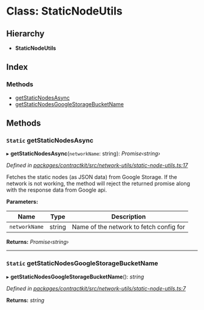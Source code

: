 # Class: StaticNodeUtils

## Hierarchy

* **StaticNodeUtils**

## Index

### Methods

* [getStaticNodesAsync](_network_utils_static_node_utils_.staticnodeutils.md#static-getstaticnodesasync)
* [getStaticNodesGoogleStorageBucketName](_network_utils_static_node_utils_.staticnodeutils.md#static-getstaticnodesgooglestoragebucketname)

## Methods

### `Static` getStaticNodesAsync

▸ **getStaticNodesAsync**(`networkName`: string): *Promise‹string›*

*Defined in [packages/contractkit/src/network-utils/static-node-utils.ts:17](https://github.com/celo-org/celo-monorepo/blob/master/packages/contractkit/src/network-utils/static-node-utils.ts#L17)*

Fetches the static nodes (as JSON data) from Google Storage.
If the network is not working, the method will reject the returned promise
along with the response data from Google api.

**Parameters:**

Name | Type | Description |
------ | ------ | ------ |
`networkName` | string | Name of the network to fetch config for  |

**Returns:** *Promise‹string›*

___

### `Static` getStaticNodesGoogleStorageBucketName

▸ **getStaticNodesGoogleStorageBucketName**(): *string*

*Defined in [packages/contractkit/src/network-utils/static-node-utils.ts:7](https://github.com/celo-org/celo-monorepo/blob/master/packages/contractkit/src/network-utils/static-node-utils.ts#L7)*

**Returns:** *string*

